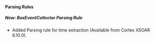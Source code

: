 
#### Parsing Rules
##### New: BoxEventCollector Parsing Rule
- Added Parsing rule for time extraction (Available from Cortex XSOAR 6.10.0).
